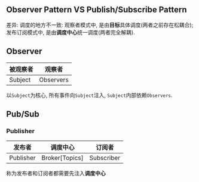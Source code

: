 ## Observer Pattern VS Publish/Subscribe Pattern

差异: 调度的地方不一致: 观察者模式中, 是由**目标**具体调度(两者之前存在松耦合); 发布订阅模式中, 是由**调度中心**统一调度(两者完全解耦).


## Observer
| 被观察者  | 观察者 |
| --- | --- |
| Subject | Observers |

以`Subject`为核心, 所有事件向`Subject`注入, `Subject`内部依赖`Observers`.

## Pub/Sub

### Publisher

| 发布者 | 调度中心 | 订阅者|
| --- | --- | --- |
| Publisher | Broker[Topics] | Subscriber |

称为发布者和订阅者都需要先注入**调度中心**


